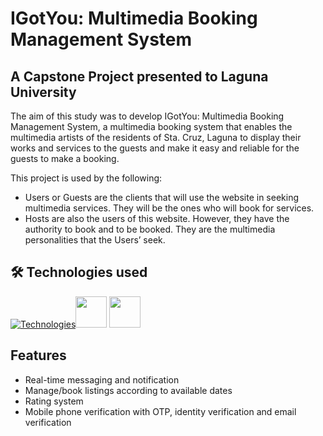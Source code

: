 # IGotYou: Multimedia Booking Management System

## A Capstone Project presented to Laguna University

The aim of this study was to develop IGotYou: Multimedia Booking Management System, a multimedia booking system that enables the multimedia artists of the residents of Sta. Cruz, Laguna to display their works and services to the guests and make it easy and reliable for the guests to make a booking. 

This project is used by the following:

- Users or Guests are the clients that will use the website in seeking multimedia services. They will be the ones who will book for services.
- Hosts are also the users of this website. However, they have the authority to book and to be booked. They are the multimedia personalities that the Users’ seek.

## 🛠 Technologies used
[![Technologies](https://skillicons.dev/icons?i=mongodb,express,react,nodejs,ts,firebase,tailwind&perline=)](https://skillicons.dev)<img height="50" src="https://user-images.githubusercontent.com/25181517/187070862-03888f18-2e63-4332-95fb-3ba4f2708e59.png">
<img height="50" src="https://tanstack.com/_build/assets/logo-color-100w-lPbOTx1K.png">

## Features

- Real-time messaging and notification
- Manage/book listings according to available dates 
- Rating system
- Mobile phone verification with OTP, identity verification and email verification

